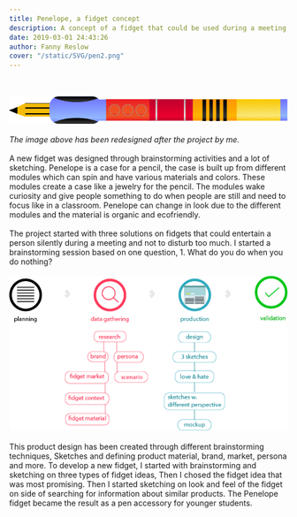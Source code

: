 ```yaml
---
title: Penelope, a fidget concept
description: A concept of a fidget that could be used during a meeting or a presentation
date: 2019-03-01 24:43:26
author: Fanny Reslow
cover: "/static/SVG/pen2.png"
---
```

<br><br>
![image of prototype](/static/png/penelope.png "image of fidget prototype")
<br><br>
*The image above has been redesigned after the project by me.* 
<br><br>
A new fidget was designed through brainstorming activities and a lot of sketching. Penelope is a case for a pencil, the case is built up from different modules which can spin and have various materials and colors. 
These modules create a case like a jewelry for the pencil. The modules wake curiosity and give people something to do when people are still and need to focus like in a classroom. Penelope can change in look due to the different modules and the material is organic and ecofriendly.
<br><br>
The project started with three solutions on fidgets that could entertain a person silently during a meeting and not to disturb too much. I started a brainstorming session based on one question, 1. What do you do when you do nothing?
 <br><br>
![image of workprocess](/static/process/processFidget.png "image of workprocess")
<br><br>
This product design has been created through different brainstorming techniques, Sketches and defining product material, brand, market, persona and more.  To develop a new fidget, I started with brainstorming and sketching on three types of fidget ideas, Then I chosed the fidget idea that was most promising.  Then I started sketching on look and feel of the fidget on side of searching for information about similar products.  The Penelope fidget became the result as a pen accessory for younger students. 
<br><br>
